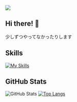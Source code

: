 
![](https://komarev.com/ghpvc/?username=AGE-00&color=blue&style=plastic)
## Hi there! 👋
少しずつやってなかったりします
## Skills
[![My Skills](https://skillicons.dev/icons?i=anaconda,github,vscode,python&perline=8)](https://skillicons.dev)
## GitHub Stats
![GitHub Stats](https://github-readme-stats.vercel.app/api?username=AGE-00&show_icons=true&theme=white)
[![Top Langs](https://github-readme-stats.vercel.app/api/top-langs/?username=AGE-00&layout=compact&theme=dark)](https://github.com/AGE-00) 
